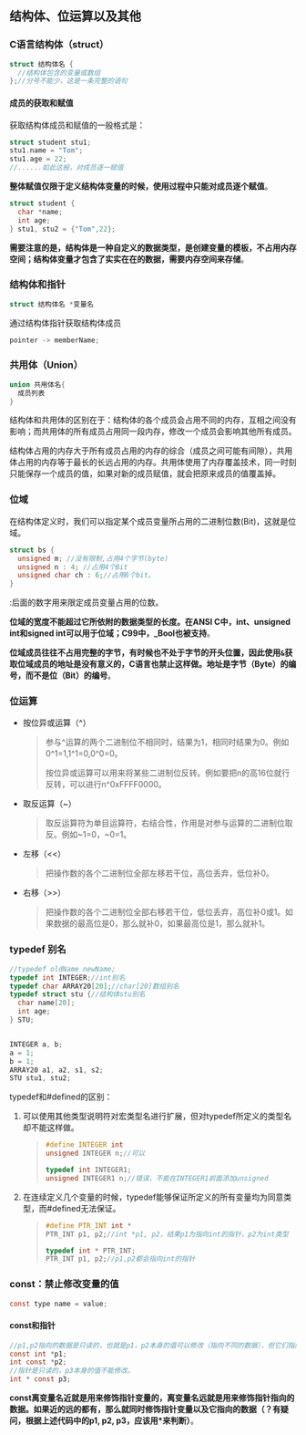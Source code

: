 ## 结构体、位运算以及其他

### C语言结构体（struct）

```c
struct 结构体名 {
  //结构体包含的变量或数组
};//分号不能少，这是一条完整的语句
```

#### 成员的获取和赋值

获取结构体成员和赋值的一般格式是：

```c
struct student stu1;
stu1.name = "Tom";
stu1.age = 22;
//......如此这般，对成员逐一赋值
```

**整体赋值仅限于定义结构体变量的时候，使用过程中只能对成员逐个赋值**。

```c
struct student {
  char *name;
  int age;  
} stu1, stu2 = {"Tom",22};
```

**需要注意的是，结构体是一种自定义的数据类型，是创建变量的模板，不占用内存空间；结构体变量才包含了实实在在的数据，需要内存空间来存储**。

### 结构体和指针

```c
struct 结构体名 *变量名
```

通过结构体指针获取结构体成员

```c
pointer -> memberName;
```

### 共用体（Union）

```c
union 共用体名{
  成员列表
}
```

结构体和共用体的区别在于：结构体的各个成员会占用不同的内存，互相之间没有影响；而共用体的所有成员占用同一段内存，修改一个成员会影响其他所有成员。

结构体占用的内存大于所有成员占用的内存的综合（成员之间可能有间隙），共用体占用的内存等于最长的长远占用的内存。共用体使用了内存覆盖技术，同一时刻只能保存一个成员的值，如果对新的成员赋值，就会把原来成员的值覆盖掉。

### 位域

在结构体定义时，我们可以指定某个成员变量所占用的二进制位数(Bit)，这就是位域。

```c
struct bs {
  unsigned m; //没有限制,占用4个字节(byte)
  unsigned n : 4; //占用4个Bit
  unsigned char ch : 6;//占用6个bit。
}
```

:后面的数字用来限定成员变量占用的位数。

**位域的宽度不能超过它所依附的数据类型的长度。在ANSI C中，int、unsigned int和signed int可以用于位域；C99中，_Bool也被支持**。

**位域成员往往不占用完整的字节，有时候也不处于字节的开头位置，因此使用`&`获取位域成员的地址是没有意义的，C语言也禁止这样做。地址是字节（Byte）的编号，而不是位（Bit）的编号**。

### 位运算

- 按位异或运算（^）

  > 参与^运算的两个二进制位不相同时，结果为1，相同时结果为0。例如0^1=1,1^1=0,0^0=0。
  >
  > 按位异或运算可以用来将某些二进制位反转。例如要把n的高16位就行反转，可以进行n^0xFFFF0000。

- 取反运算（~）

  > 取反运算符为单目运算符，右结合性，作用是对参与运算的二进制位取反。例如~1=0，~0=1。

- 左移（<<）

  > 把操作数的各个二进制位全部左移若干位，高位丢弃，低位补0。

- 右移（>>）

  > 把操作数的各个二进制位全部右移若干位，低位丢弃，高位补0或1。如果数据的最高位是0，那么就补0，如果最高位是1，那么就补1。



### typedef 别名

```c
//typedef oldName newName;
typedef int INTEGER;//int别名
typedef char ARRAY20[20];//char[20]数组别名
typedef struct stu {//结构体stu别名
  char name[20];
  int age;
} STU;


INTEGER a, b;
a = 1;
b = 1;
ARRAY20 a1, a2, s1, s2;
STU stu1, stu2;
```

typedef和#defined的区别：

1. 可以使用其他类型说明符对宏类型名进行扩展，但对typedef所定义的类型名却不能这样做。

   > ```c
   > #define INTEGER int
   > unsigned INTEGER n;//可以
   >
   > typedef int INTEGER1;
   > unsigned INTEGER1 n;//错误，不能在INTEGER1前面添加unsigned
   > ```

2. 在连续定义几个变量的时候，typedef能够保证所定义的所有变量均为同意类型，而#defined无法保证。

   > ```c
   > #define PTR_INT int *
   > PTR_INT p1, p2;//int *p1, p2，结果p1为指向int的指针，p2为int类型
   > ```
   >
   > ```c
   > typedef int * PTR_INT;
   > PTR_INT p1, p2;//p1,p2都会指向int的指针
   > ```



### const：禁止修改变量的值

```c
const type name = value;
```

#### const和指针

```c
//p1,p2指向的数据是只读的，也就是p1，p2本身的值可以修改（指向不同的数据），但它们指向的数据不能被修改。
const int *p1;
int const *p2;
//指针是只读的，p3本身的值不能修改。
int * const p3;
```

**const离变量名近就是用来修饰指针变量的，离变量名远就是用来修饰指针指向的数据。如果近的远的都有，那么就同时修饰指针变量以及它指向的数据（？有疑问，根据上述代码中的p1, p2, p3，应该用\*来判断）**。

